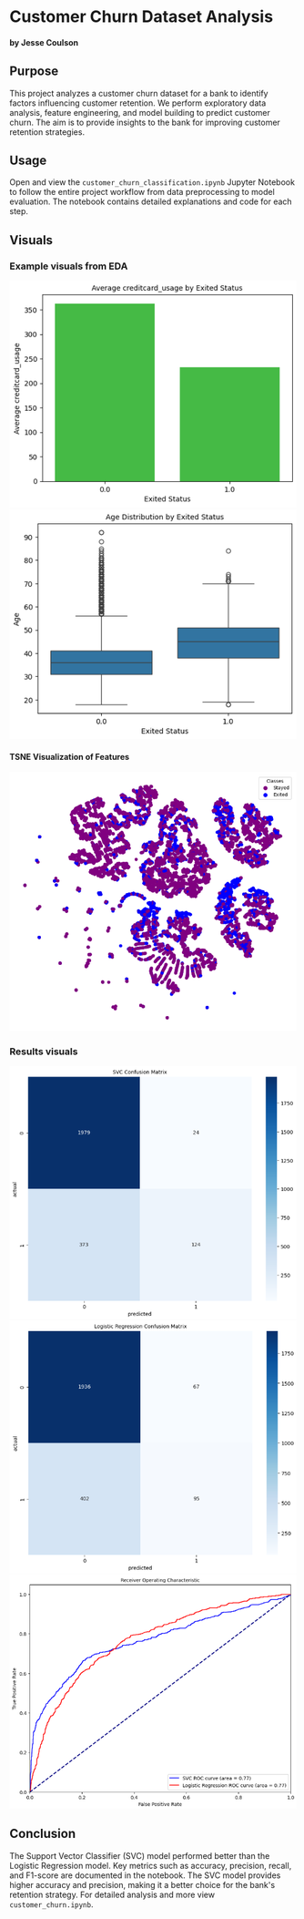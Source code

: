 # Customer Churn Dataset Analysis
#### by Jesse Coulson

## Purpose
This project analyzes a customer churn dataset for a bank to identify factors influencing customer retention. We perform exploratory data analysis, feature engineering, and model building to predict customer churn. The aim is to provide insights to the bank for improving customer retention strategies.


## Usage
Open and view the `customer_churn_classification.ipynb` Jupyter Notebook to follow the entire project workflow from data preprocessing to model evaluation. The notebook contains detailed explanations and code for each step.

## Visuals
### Example visuals from EDA
<img src="eda_figures/example_barplot.png"/>
<img src="eda_figures/example_boxplot.png"/>

#### TSNE Visualization of Features
<img src="eda_figures/tsne_visualization.png" width="600"/>

### Results visuals
<img src="results/figures/SVC_confusion_matrix.png" width="600"/>
<img src="results/figures/logistic_confusion_matrix.png" width="600"/>
<img src="results/figures/ROC_curve.png" width="600"/>

## Conclusion
The Support Vector Classifier (SVC) model performed better than the Logistic Regression model. Key metrics such as accuracy, precision, recall, and F1-score are documented in the notebook. The SVC model provides higher accuracy and precision, making it a better choice for the bank's retention strategy. For detailed analysis and more view `customer_churn.ipynb`.
